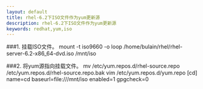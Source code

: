 ```yaml
---
layout: default
title: rhel-6.2下ISO文件作为yum更新源
description: rhel-6.2下ISO文件作为yum更新源
keywords: redhat,yum,iso
---
```


###1. 挂载ISO文件。
    mount -t iso9660 -o loop /home/bulain/rhel/rhel-server-6.2-x86_64-dvd.iso /mnt/iso

###2. 将yum源指向挂载文件。
    mv /etc/yum.repos.d/rhel-source.repo /etc/yum.repos.d/rhel-source.repo.bak
    vim /etc/yum.repos.d/yum.repo
    [cd]
    name=cd
    baseurl=file:///mnt/iso
    enabled=1
    gpgcheck=0